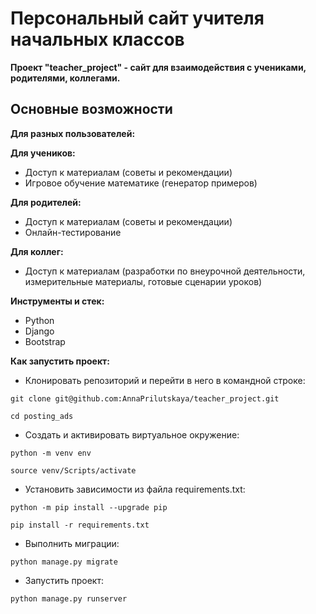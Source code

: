 # Персональный сайт учителя начальных классов

**Проект "teacher_project" - сайт для взаимодействия с учениками, родителями, коллегами.**

## Основные возможности

**Для разных пользователей:**

**Для учеников:**
* Доступ к материалам (советы и рекомендации)
* Игровое обучение математике (генератор примеров)

**Для родителей:**
* Доступ к материалам (советы и рекомендации)
* Онлайн-тестирование

**Для коллег:**
* Доступ к материалам (разработки по внеурочной деятельности, измерительные материалы, готовые сценарии уроков)

**Инструменты и стек:**
* Python
* Django
* Bootstrap

**Как запустить проект:**
* Клонировать репозиторий и перейти в него в командной строке:

```
git clone git@github.com:AnnaPrilutskaya/teacher_project.git
```

```
cd posting_ads
```

* Cоздать и активировать виртуальное окружение:

```
python -m venv env
```

```
source venv/Scripts/activate 
```

* Установить зависимости из файла requirements.txt:

```
python -m pip install --upgrade pip
```

```
pip install -r requirements.txt
```

* Выполнить миграции:

```
python manage.py migrate
```

* Запустить проект:

```
python manage.py runserver
```